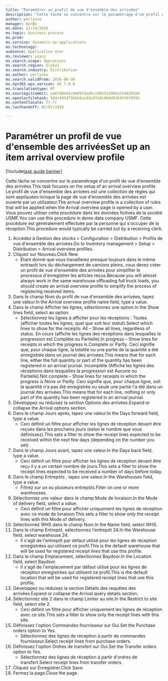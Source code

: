 ```yaml
---
title: "Paramétrer un profil de vue d'ensemble des arrivées"
description: "Cette tâche se concentre sur le paramétrage d'un profil de vue d'ensemble des arrivées."
author: perlynne
manager: AnnBe
ms.date: 11/14/2016
ms.topic: business-process
ms.prod: 
ms.service: dynamics-ax-applications
ms.technology: 
audience: Application User
ms.reviewer: yuyus
ms.search.scope: Operations
ms.search.region: Global
ms.search.industry: Distribution
ms.author: perlynne
ms.search.validFrom: 2016-06-30
ms.dyn365.ops.version: AX 7.0.0
ms.translationtype: HT
ms.sourcegitcommit: ea07d8e91c94d9fdad4c2d05533981e254420188
ms.openlocfilehash: 5ddc491d73bbb6ac02e37a9c9b9d93545f6f9556
ms.contentlocale: fr-fr
ms.lasthandoff: 02/07/2018

---
```

# <a name="set-up-an-item-arrival-overview-profile"></a><span data-ttu-id="180b3-103">Paramétrer un profil de vue d'ensemble des arrivées</span><span class="sxs-lookup"><span data-stu-id="180b3-103">Set up an item arrival overview profile</span></span>

[!include[task guide banner](../../includes/task-guide-banner.md)]

<span data-ttu-id="180b3-104">Cette tâche se concentre sur le paramétrage d'un profil de vue d'ensemble des arrivées.</span><span class="sxs-lookup"><span data-stu-id="180b3-104">This task focuses on the setup of an arrival overview profile.</span></span> <span data-ttu-id="180b3-105">Le profil de vue d'ensemble des arrivées est une collection de règles qui sont appliquées lorsque la page de vue d'ensemble des arrivées est ouverte par un utilisateur.</span><span class="sxs-lookup"><span data-stu-id="180b3-105">The arrival overview profile is a collection of rules that will be applied when the Arrival overview page is opened by a user.</span></span> <span data-ttu-id="180b3-106">Vous pouvez utiliser cette procédure dans les données fictives de la société USMF.</span><span class="sxs-lookup"><span data-stu-id="180b3-106">You can use this procedure in demo data company USMF.</span></span> <span data-ttu-id="180b3-107">Cette procédure est généralement effectuée par la personne qui s'occuper de la réception.</span><span class="sxs-lookup"><span data-stu-id="180b3-107">This procedure would typically be carried out by a receiving clerk.</span></span>





1. <span data-ttu-id="180b3-108">Accédez à Gestion des stocks > Configuration > Distribution > Profils de vue d'ensemble des arrivées.</span><span class="sxs-lookup"><span data-stu-id="180b3-108">Go to Inventory management > Setup > Distribution > Arrival overview profiles.</span></span>
2. <span data-ttu-id="180b3-109">Cliquez sur Nouveau.</span><span class="sxs-lookup"><span data-stu-id="180b3-109">Click New.</span></span>
    * <span data-ttu-id="180b3-110">Étant donné que vous travaillerez presque toujours dans le même entrepôt lors du déchargement de camions pleins, vous devez créer un profil de vue d'ensemble des arrivées pour simplifier le processus d'enregistrer les articles reçus.</span><span class="sxs-lookup"><span data-stu-id="180b3-110">Because you will almost always work in the same warehouse offloading full truck loads, you should create an arrival overview profile to simplify the process of registering received items.</span></span>  
3. <span data-ttu-id="180b3-111">Dans le champ Nom du profil de vue d'ensemble des arrivées, tapez une valeur.</span><span class="sxs-lookup"><span data-stu-id="180b3-111">In the Arrival overview profile name field, type a value.</span></span>
4. <span data-ttu-id="180b3-112">Dans le champ Afficher les lignes, sélectionnez une option.</span><span class="sxs-lookup"><span data-stu-id="180b3-112">In the Show lines field, select an option.</span></span>
    * <span data-ttu-id="180b3-113">Sélectionnez les lignes à afficher pour les réceptions : Toutes (afficher toutes les lignes, quel que soit leur statut).</span><span class="sxs-lookup"><span data-stu-id="180b3-113">Select which lines to show for the receipts:   All – Show all lines, regardless of status.</span></span>   <span data-ttu-id="180b3-114">En cours (affiche les lignes des réceptions dans lesquelles la progression est Complète ou Partielle).</span><span class="sxs-lookup"><span data-stu-id="180b3-114">In progress – Show lines for receipts in which the progress is Complete or Partly.</span></span> <span data-ttu-id="180b3-115">Ceci signifie que, pour chaque ligne, la totalité ou une partie de la quantité a été enregistrée dans un journal des arrivées.</span><span class="sxs-lookup"><span data-stu-id="180b3-115">This means that for each line, either the full quantity or part of the quantity has been registered in an arrival journal.</span></span>   <span data-ttu-id="180b3-116">Incomplète (Affiche les lignes des réceptions dans lesquelles la progression est Aucune ou Partielle).</span><span class="sxs-lookup"><span data-stu-id="180b3-116">Not complete – Show lines for receipts in which the progress is None or Partly.</span></span> <span data-ttu-id="180b3-117">Ceci signifie que, pour chaque ligne, soit la quantité n'a pas été enregistrée ou seule une partie l'a été dans un journal des arrivées.</span><span class="sxs-lookup"><span data-stu-id="180b3-117">This means that for each line, nothing or only part of the quantity has been registered in an arrival journal.</span></span>  
5. <span data-ttu-id="180b3-118">Développez ou réduisez la section Options des arrivées.</span><span class="sxs-lookup"><span data-stu-id="180b3-118">Expand or collapse the Arrival options section.</span></span>
6. <span data-ttu-id="180b3-119">Dans le champ Jours après, tapez une valeur.</span><span class="sxs-lookup"><span data-stu-id="180b3-119">In the Days forward field, type a value.</span></span>
    * <span data-ttu-id="180b3-120">Ceci définit un filtre pour afficher les lignes de réception devant être reçues dans les prochains jours (selon le nombre que vous définissez).</span><span class="sxs-lookup"><span data-stu-id="180b3-120">This sets a filter to show the receipt lines expected to be received within the next few days (depending on the number you set).</span></span>  
7. <span data-ttu-id="180b3-121">Dans le champ Jours avant, tapez une valeur.</span><span class="sxs-lookup"><span data-stu-id="180b3-121">In the Days back field, type a value.</span></span>
    * <span data-ttu-id="180b3-122">Ceci définit un filtre pour afficher les lignes de réception devant être reçu il y a un certain nombre de jours.</span><span class="sxs-lookup"><span data-stu-id="180b3-122">This sets a filter to show the receipt lines expected to be received a number of days before today.</span></span>  
8. <span data-ttu-id="180b3-123">Dans le champ Entrepôts , tapez une valeur.</span><span class="sxs-lookup"><span data-stu-id="180b3-123">In the Warehouses field, type a value.</span></span>
    * <span data-ttu-id="180b3-124">Filtrez sur un ou plusieurs entrepôts.</span><span class="sxs-lookup"><span data-stu-id="180b3-124">Filter on one or more warehouses.</span></span>  
9. <span data-ttu-id="180b3-125">Sélectionnez une valeur dans le champ Mode de livraison.</span><span class="sxs-lookup"><span data-stu-id="180b3-125">In the Mode of delivery field, select a value.</span></span>
    * <span data-ttu-id="180b3-126">Ceci définit un filtre pour afficher uniquement les lignes de réception avec ce mode de livraison.</span><span class="sxs-lookup"><span data-stu-id="180b3-126">This sets a filter to show only the receipt lines with this Mode of delivery.</span></span>  
10. <span data-ttu-id="180b3-127">Sélectionnez WHS dans le champ Nom.</span><span class="sxs-lookup"><span data-stu-id="180b3-127">In the Name field, select WHS.</span></span>
11. <span data-ttu-id="180b3-128">Dans le champ Entrepôt, sélectionnez l'entrepôt 24.</span><span class="sxs-lookup"><span data-stu-id="180b3-128">In the Warehouse field, select warehouse 24.</span></span>
    * <span data-ttu-id="180b3-129">Il s'agit de l'entrepôt par défaut utilisé pour les lignes de réception enregistrées qui utilisent ce profil.</span><span class="sxs-lookup"><span data-stu-id="180b3-129">This is the default warehouse that will be used for registered receipt lines that use this profile.</span></span>  
12. <span data-ttu-id="180b3-130">Dans le champ Emplacement, sélectionnez Baydoor.</span><span class="sxs-lookup"><span data-stu-id="180b3-130">In the Location field, select Baydoor.</span></span>
    * <span data-ttu-id="180b3-131">Il s'agit de l'emplacement par défaut utilisé pour les lignes de réception enregistrées qui utilisent ce profil.</span><span class="sxs-lookup"><span data-stu-id="180b3-131">This is the default location that will be used for registered receipt lines that use this profile.</span></span>  
13. <span data-ttu-id="180b3-132">Développez ou réduisez la section Détails des requêtes des arrivées.</span><span class="sxs-lookup"><span data-stu-id="180b3-132">Expand or collapse the Arrival query details section.</span></span>
14. <span data-ttu-id="180b3-133">Sélectionnez site 2 dans le champ Limiter au site.</span><span class="sxs-lookup"><span data-stu-id="180b3-133">In the Restrict to site field, select site 2.</span></span>
    * <span data-ttu-id="180b3-134">Ceci définit un filtre pour afficher uniquement les lignes de réception avec ce site.</span><span class="sxs-lookup"><span data-stu-id="180b3-134">This sets a filter to show only the receipt lines with this site.</span></span>  
15. <span data-ttu-id="180b3-135">Définissez l'option Commandes fournisseur sur Oui.</span><span class="sxs-lookup"><span data-stu-id="180b3-135">Set the Purchase orders option to Yes.</span></span>
    * <span data-ttu-id="180b3-136">Sélectionnez des lignes de réception à partir de commandes fournisseur.</span><span class="sxs-lookup"><span data-stu-id="180b3-136">Select receipt lines from purchase orders.</span></span>  
16. <span data-ttu-id="180b3-137">Définissez l'option Ordres de transfert sur Oui.</span><span class="sxs-lookup"><span data-stu-id="180b3-137">Set the Transfer orders option to Yes.</span></span>
    * <span data-ttu-id="180b3-138">Sélectionnez des lignes de réception à partir d'ordres de transfert.</span><span class="sxs-lookup"><span data-stu-id="180b3-138">Select receipt lines from transfer orders.</span></span>  
17. <span data-ttu-id="180b3-139">Cliquez sur Enregistrer.</span><span class="sxs-lookup"><span data-stu-id="180b3-139">Click Save.</span></span>
18. <span data-ttu-id="180b3-140">Fermez la page.</span><span class="sxs-lookup"><span data-stu-id="180b3-140">Close the page.</span></span>

